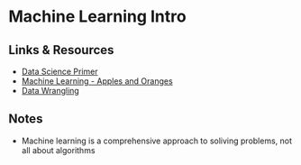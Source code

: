 # Machine Learning Intro

## Links & Resources

- [Data Science Primer](https://elitedatascience.com/primer)
- [Machine Learning - Apples and Oranges](https://www.youtube.com/watch?v=cKxRvEZd3Mw)
- [Data Wrangling](https://elitedatascience.com/python-data-wrangling-tutorial)

## Notes

- Machine learning is a comprehensive approach to soliving problems, not all about algorithms
